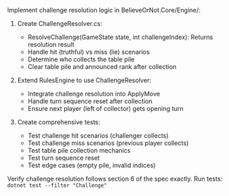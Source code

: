 Implement challenge resolution logic in BelieveOrNot.Core/Engine/:

1. Create ChallengeResolver.cs:
   - ResolveChallenge(GameState state, int challengeIndex): Returns resolution result
   - Handle hit (truthful) vs miss (lie) scenarios
   - Determine who collects the table pile
   - Clear table pile and announced rank after collection

2. Extend RulesEngine to use ChallengeResolver:
   - Integrate challenge resolution into ApplyMove
   - Handle turn sequence reset after collection
   - Ensure next player (left of collector) gets opening turn

3. Create comprehensive tests:
   - Test challenge hit scenarios (challenger collects)
   - Test challenge miss scenarios (previous player collects)
   - Test table pile collection mechanics
   - Test turn sequence reset
   - Test edge cases (empty pile, invalid indices)

Verify challenge resolution follows section 6 of the spec exactly.
Run tests: `dotnet test --filter "Challenge"`
